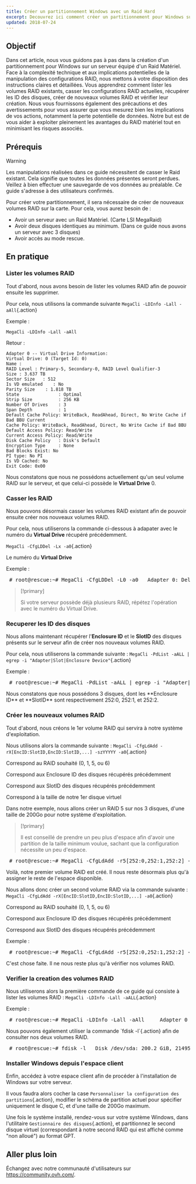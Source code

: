 ```yaml
---
title: Créer un partitionnement Windows avec un Raid Hard
excerpt: Decouvrez ici comment créer un partitionnement pour Windows sur un serveur en Raid Materiel.
updated: 2018-07-24
---
```


## Objectif

Dans cet article, nous vous guidons pas à pas dans la création d'un partitionnement pour Windows sur un serveur équipé d'un Raid Matériel. Face à la complexité technique et aux implications potentielles de la manipulation des configurations RAID, nous mettons à votre disposition des instructions claires et détaillées. Vous apprendrez comment lister les volumes RAID existants, casser les configurations RAID actuelles, récupérer les ID des disques, créer de nouveaux volumes RAID et vérifier leur création. Nous vous fournissons également des précautions et des avertissements pour vous assurer que vous mesurez bien les implications de vos actions, notamment la perte potentielle de données. Notre but est de vous aider à exploiter pleinement les avantages du RAID matériel tout en minimisant les risques associés.

## Prérequis

> [!warning]
>
> Les manipulations réalisées dans ce guide nécessitent de casser le Raid existant. Cela signifie que toutes les données présentes seront perdues. Veillez à bien effectuer une sauvegarde de vos données au préalable.
> Ce guide s'adresse à des utilisateurs confirmés.
> 

Pour créer votre partitionnement, il sera nécessaire de créer de nouveaux volumes RAID sur la carte. Pour cela, vous aurez besoin de :

- Avoir un serveur avec un Raid Matériel. (Carte LSI MegaRaid)
- Avoir deux disques identiques au minimum. (Dans ce guide nous avons un serveur avec 3 disques)
- Avoir accès au mode rescue.

## En pratique

### Lister les volumes RAID
Tout d'abord, nous avons besoin de lister les volumes RAID afin de pouvoir ensuite les supprimer.

Pour cela, nous utilisons la commande suivante `MegaCli -LDInfo -Lall -aAll`{.action}

Exemple :

```shell
MegaCli -LDInfo -Lall -aAll 
```

Retour :

```shell
Adapter 0 -- Virtual Drive Information:
Virtual Drive: 0 (Target Id: 0)
Name :
RAID Level : Primary-5, Secondary-0, RAID Level Qualifier-3
Size : 3.637 TB
Sector Size   : 512
Is VD emulated    : No
Parity Size    : 1.818 TB
State               : Optimal
Strip Size          : 256 KB
Number Of Drives    : 3
Span Depth          : 1
Default Cache Policy: WriteBack, ReadAhead, Direct, No Write Cache if Bad BBU Current
Cache Policy: WriteBack, ReadAhead, Direct, No Write Cache if Bad BBU
Default Access Policy: Read/Write
Current Access Policy: Read/Write
Disk Cache Policy   : Disk's Default
Encryption Type     : None
Bad Blocks Exist: No
PI type: No PI
Is VD Cached: No
Exit Code: 0x00
```


Nous constatons que nous ne possédons actuellement qu'un seul volume RAID sur le serveur, et que celui-ci possède le **Virtual Drive** 0.

### Casser les RAID
Nous pouvons désormais casser les volumes RAID existant afin de pouvoir ensuite créer nos nouveaux volumes RAID.

Pour cela, nous utiliserons la commande ci-dessous à adapater avec le numéro du **Virtual Drive** récupéré précédemment.

`MegaCli -CfgLDDel -Lx -a0`{.action}

Le numéro du **Virtual Drive**

Exemple :

<div> <style type="text/css" scoped>span.prompt:before{content:"# ";}</style> <pre class="highlight command-prompt"> <span class="prompt">root@rescue:~# MegaCli -CfgLDDel -L0 -a0</span> <span class="blank">&nbsp;</span> <span class="output">Adapter 0: Deleted Virtual Drive-0(target id-0)</span> <span class="blank">&nbsp;</span> <span class="output">Exit Code: 0x00</span> </pre></div>

> [!primary]
>
> Si votre serveur possède déjà plusieurs RAID, répétez l'opération avec le numéro du Virtual Drive.
> 

### Recuperer les ID des disques
Nous allons maintenant récupérer l'**Enclosure ID** et le **SlotID** des disques présents sur le serveur afin de créer nos nouveaux volumes RAID.

Pour cela, nous utiliserons la commande suivante : `MegaCli -PdList -aALL | egrep -i "Adapter|Slot|Enclosure Device"`{.action}

Exemple :

<div> <style type="text/css" scoped>span.prompt:before{content:"# ";}</style> <pre class="highlight command-prompt"> <span class="prompt">root@rescue:~# MegaCli -PdList -aALL | egrep -i "Adapter|Slot|Enclosure Device"</span> <span class="output">Adapter #0</span> <span class="output">Enclosure Device ID: 252</span> <span class="output">Slot Number: 0</span> <span class="output">Enclosure Device ID: 252</span> <span class="output">Slot Number: 1</span> <span class="output">Enclosure Device ID: 252</span> <span class="output">Slot Number: 2</span> </pre></div>
Nous constatons que nous possédons 3 disques, dont les **Enclosure ID** et **SlotID** sont respectivement 252:0, 252:1, et 252:2.

### Créer les nouveaux volumes RAID
Tout d'abord, nous créons le 1er volume RAID qui servira à notre système d'exploitation.

Nous utilisons alors la commande suivante : `MegaCli -CfgLdAdd -rX[EncID:SlotID,EncID:SlotID,...] -szYYYYY -a0`{.action}

Correspond au RAID souhaité (0, 1, 5, ou 6)

Correspond aux Enclosure ID des disques récupérés précédemment

Correspond aux SlotID des disques récupérés précédemment

Correspond à la taille de notre 1er disque virtuel

Dans notre exemple, nous allons créer un RAID 5 sur nos 3 disques, d'une taille de 200Go pour notre système d'exploitation.

> [!primary]
>
> Il est conseillé de prendre un peu plus d'espace afin d'avoir une partition de la taille minimum voulue, sachant que la configuration nécessite un peu d'espace.
> 

<div> <style type="text/css" scoped>span.prompt:before{content:"# ";}</style> <pre class="highlight command-prompt"> <span class="prompt">root@rescue:~# MegaCli -CfgLdAdd -r5[252:0,252:1,252:2] -sz204800 -a0</span> <span class="blank">&nbsp;</span> <span class="output">Adapter 0: Created VD 0</span> <span class="blank">&nbsp;</span> <span class="output">Adapter 0: Configured the Adapter!!</span> <span class="blank">&nbsp;</span> <span class="output">Exit Code: 0x00</span> </pre></div>
Voilà, notre premier volume RAID est créé. Il nous reste désormais plus qu'à assigner le reste de l'espace disponible.

Nous allons donc créer un second volume RAID via la commande suivante : `MegaCli -CfgLdAdd -rX[EncID:SlotID,EncID:SlotID,...] -a0`{.action}

Correspond au RAID souhaité (0, 1, 5, ou 6)

Correspond aux Enclosure ID des disques récupérés précédemment

Correspond aux SlotID des disques récupérés précédemment

Exemple :

<div> <style type="text/css" scoped>span.prompt:before{content:"# ";}</style> <pre class="highlight command-prompt"> <span class="prompt">root@rescue:~# MegaCli -CfgLdAdd -r5[252:0,252:1,252:2] -a0</span> <span class="blank">&nbsp;</span> <span class="output">Adapter 0: Created VD 1</span> <span class="blank">&nbsp;</span> <span class="output">Adapter 0: Configured the Adapter!!</span> <span class="blank">&nbsp;</span> <span class="output">Exit Code: 0x00</span> </pre></div>
C'est chose faite. Il ne nous reste plus qu'à vérifier nos volumes RAID.

### Verifier la creation des volumes RAID
Nous utiliserons alors la première commande de ce guide qui consiste à lister les volumes RAID : `MegaCli -LDInfo -Lall -aALL`{.action}

Exemple :

<div> <style type="text/css" scoped>span.prompt:before{content:"# ";}</style> <pre class="highlight command-prompt"> <span class="prompt">root@rescue:~# MegaCli -LDInfo -Lall -aAll</span> <span class="blank">&nbsp;</span> <span class="blank">&nbsp;</span> <span class="output">Adapter 0 -- Virtual Drive Information:</span> <span class="output">Virtual Drive: 0 (Target Id: 0)</span> <span class="output">Name                :</span> <span class="output">RAID Level          : Primary-5, Secondary-0, RAID Level Qualifier-3</span> <span class="output">Size                : 200.195 GB</span> <span class="output">Sector Size         : 512</span> <span class="output">Is VD emulated      : No</span> <span class="output">Parity Size         : 100.097 GB</span> <span class="output">State               : Optimal</span> <span class="output">Strip Size          : 256 KB</span> <span class="output">Number Of Drives    : 3</span> <span class="output">Span Depth          : 1</span> <span class="output">Default Cache Policy: WriteBack, ReadAhead, Direct, No Write Cache if Bad BBU</span> <span class="output">Current Cache Policy: WriteBack, ReadAhead, Direct, No Write Cache if Bad BBU</span> <span class="output">Default Access Policy: Read/Write</span> <span class="output">Current Access Policy: Read/Write</span> <span class="output">Disk Cache Policy   : Disk's Default</span> <span class="output">Encryption Type     : None</span> <span class="output">Bad Blocks Exist: No</span> <span class="output">PI type: No PI</span> <span class="blank">&nbsp;</span> <span class="output">Is VD Cached: No</span> <span class="blank">&nbsp;</span> <span class="blank">&nbsp;</span> <span class="output">Virtual Drive: 1 (Target Id: 1)</span> <span class="output">Name                :</span> <span class="output">RAID Level          : Primary-5, Secondary-0, RAID Level Qualifier-3</span> <span class="output">Size                : 3.441 TB</span> <span class="output">Sector Size         : 512</span> <span class="output">Is VD emulated      : No</span> <span class="output">Parity Size         : 1.720 TB</span> <span class="output">State               : Optimal</span> <span class="output">Strip Size          : 256 KB</span> <span class="output">Number Of Drives    : 3</span> <span class="output">Span Depth          : 1</span> <span class="output">Default Cache Policy: WriteBack, ReadAhead, Direct, No Write Cache if Bad BBU</span> <span class="output">Current Cache Policy: WriteBack, ReadAhead, Direct, No Write Cache if Bad BBU</span> <span class="output">Default Access Policy: Read/Write</span> <span class="output">Current Access Policy: Read/Write</span> <span class="output">Disk Cache Policy   : Disk's Default</span> <span class="output">Encryption Type     : None</span> <span class="output">Bad Blocks Exist: No</span> <span class="output">PI type: No PI</span> <span class="blank">&nbsp;</span> <span class="output">Is VD Cached: No</span> <span class="blank">&nbsp;</span> <span class="output">Exit Code: 0x00</span> </pre></div>
Nous pouvons également utiliser la commande `fdisk -l`{.action} afin de consulter nos deux volumes RAID.

<div> <style type="text/css" scoped>span.prompt:before{content:"# ";}</style> <pre class="highlight command-prompt"> <span class="prompt">root@rescue:~# fdisk -l</span> <span class="blank">&nbsp;</span> <span class="output">Disk /dev/sda: 200.2 GiB, 214958080000 bytes, 419840000 sectors</span> <span class="output">Units: sectors of 1 * 512 = 512 bytes</span> <span class="output">Sector size (logical/physical): 512 bytes / 512 bytes</span> <span class="output">I/O size (minimum/optimal): 512 bytes / 512 bytes</span> <span class="blank">&nbsp;</span> <span class="output">Disk /dev/sdb: 3.5 TiB, 3784730214400 bytes, 7392051200 sectors</span> <span class="output">Units: sectors of 1 * 512 = 512 bytes</span> <span class="output">Sector size (logical/physical): 512 bytes / 512 bytes</span> <span class="output">I/O size (minimum/optimal): 512 bytes / 512 bytes</span> </pre></div>

### Installer Windows depuis l'espace client
Enfin, accédez à votre espace client afin de procéder à l'installation de Windows sur votre serveur.

Il vous faudra alors cocher la case `Personnaliser la configuration des partitions`{.action}, modifier le schéma de partition actuel pour spécifier uniquement le disque C, et d'une taille de 200Go maximum.

Une fois le système installé, rendez-vous sur votre système Windows, dans l'utilitaire `Gestionnaire des disques`{.action}, et partitionnez le second disque virtuel (correspondant à notre second RAID qui est affiché comme "non alloué") au format GPT.

## Aller plus loin

Échangez avec notre communauté d'utilisateurs sur <https://community.ovh.com/>.
